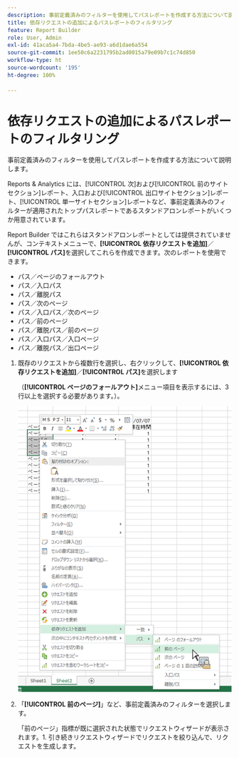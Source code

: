 ```yaml
---
description: 事前定義済みのフィルターを使用してパスレポートを作成する方法について説明します。
title: 依存リクエストの追加によるパスレポートのフィルタリング
feature: Report Builder
role: User, Admin
exl-id: 41aca5a4-7bda-4be5-ae93-a6d1dae6a554
source-git-commit: 1ee50c6a2231795b2ad0015a79e09b7c1c74d850
workflow-type: ht
source-wordcount: '195'
ht-degree: 100%

---
```


# 依存リクエストの追加によるパスレポートのフィルタリング

事前定義済みのフィルターを使用してパスレポートを作成する方法について説明します。

Reports &amp; Analytics には、[!UICONTROL 次]および[!UICONTROL 前のサイトセクション]レポート、入口および[!UICONTROL 出口サイトセクション]レポート、[!UICONTROL 単一サイトセクション]レポートなど、事前定義済みのフィルターが適用されたトップパスレポートであるスタンドアロンレポートがいくつか用意されています。

Report Builder ではこれらはスタンドアロンレポートとしては提供されていませんが、コンテキストメニューで、**[!UICONTROL 依存リクエストを追加]**／**[!UICONTROL パス]**&#x200B;を選択してこれらを作成できます。次のレポートを使用できます。

* パス／ページのフォールアウト
* パス／入口パス
* パス／離脱パス
* パス／次のページ
* パス／入口パス／次のページ
* パス／前のページ
* パス／離脱パス／前のページ
* パス／入口パス／入口ページ
* パス／離脱パス／出口ページ

1. 既存のリクエストから複数行を選択し、右クリックして、**[!UICONTROL 依存リクエストを追加]**／**[!UICONTROL パス]**&#x200B;を選択します

   （**[!UICONTROL ページのフォールアウト]**&#x200B;メニュー項目を表示するには、3 行以上を選択する必要があります。）。

   ![](assets/dependen_request.png)

1. 「**[!UICONTROL 前のページ]**」など、事前定義済みのフィルターを選択します。

   「前のページ」指標が既に選択された状態でリクエストウィザードが表示されます。1. 引き続きリクエストウィザードでリクエストを絞り込んで、リクエストを生成します。
